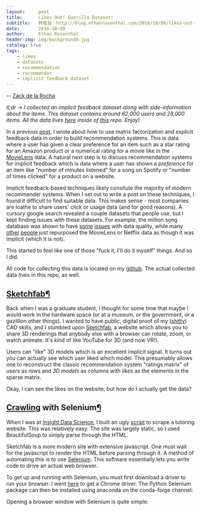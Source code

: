 ```yaml
---
layout:     post
title:      Likes Out! Guerilla Dataset!
subtitle:   转载自：http://blog.ethanrosenthal.com/2016/10/09/likes-out-guerilla-dataset/
date:       2016-10-09
author:     Ethan Rosenthal
header-img: img/background0.jpg
catalog: true
tags:
    - likes
    - datasets
    - recommendation
    - recommender
    - implicit feedback dataset
---
```


-- [Zack de la Rocha](https://www.youtube.com/watch?v=H0kJLW2EwMg)

*tl;dr -> I collected an implicit feedback dataset along with side-information about the items. This dataset contains around 62,000 users and 28,000 items. All the data lives [here](https://github.com/EthanRosenthal/rec-a-sketch/tree/master/data) inside of [this](https://github.com/EthanRosenthal/rec-a-sketch) repo. Enjoy!*

In a previous [post](http://blog.ethanrosenthal.com/2016/01/09/explicit-matrix-factorization-sgd-als), I wrote about how to use matrix factorization and explicit feedback data in order to build recommendation systems. This is data where a user has given a clear preference for an item such as a star rating for an Amazon product or a numerical rating for a movie like in the [MovieLens](http://grouplens.org/datasets/movielens) data. A natural next step is to discuss recommendation systems for implicit feedback which is data where a user has shown a *preference* for an item like "number of minutes listened" for a song on Spotify or "number of times clicked" for a product on a website.

Implicit feedback-based techniques likely consitute the majority of modern recommender systems. When I set out to write a post on these techniques, I found it difficult to find suitable data. This makes sense - most companies are loathe to share users' click or usage data (and for good reasons). A cursory google search revealed a couple datasets that people use, but I kept finding issues with these datasets. For example, the million song database was shown to have [some](http://labrosa.ee.columbia.edu/millionsong/blog/12-1-2-matching-errors-taste-profile-and-msd) [issues](http://labrosa.ee.columbia.edu/millionsong/blog/12-2-12-fixing-matching-errors) with data quality, while many [other](http://link.springer.com/chapter/10.1007%2F978-3-642-33486-3_5) [people](http://dl.acm.org/citation.cfm?id=2799671) just repurposed the MovieLens or Netflix data as though it was implicit (which it is not).

This started to feel like one of those "fuck it, I'll do it myself" things. And so I did.

All code for collecting this data is located on my [github](https://github.com/EthanRosenthal/rec-a-sketch). The actual collected data lives in this repo, as well.

## [Sketchfab](https://sketchfab.com/)[¶](http://blog.ethanrosenthal.com/2016/10/09/likes-out-guerilla-dataset#Sketchfab)

Back when I was a graduate student, I thought for some time that maybe I would work in the hardware space (or at a museum, or the government, or a gazillion other things). I wanted to have public, digital proof of my ([shitty](https://sketchfab.com/models/3a10dc58988748c69ed4b501eafaea00)) CAD skills, and I stumbled upon [Sketchfab](https://sketchfab.com/), a website which allows you to share 3D renderings that anybody else with a browser can rotate, zoom, or watch animate. It's kind of like YouTube for 3D (and now VR!).

Users can "like" 3D models which is an excellent implicit signal. It turns out you can actually see which user liked which model. This presumably allows one to reconstruct the classic recommendation system "ratings matrix" of *users* as rows and *3D models* as columns with *likes* as the elements in the sparse matrix.

Okay, I can see the likes on the website, but how do I actually get the data?

## [Crawling](https://www.youtube.com/watch?v=Gd9OhYroLN0) with Selenium[¶](http://blog.ethanrosenthal.com/2016/10/09/likes-out-guerilla-dataset#Crawling-with-Selenium)

When I was at [Insight Data Science](http://insightdatascience.com/), I built an ugly [script](https://github.com/EthanRosenthal/TutorWorthy/blob/master/pre_production/scripts/scraper.py) to scrape a tutoring website. This was relatively easy. The site was largely static, so I used BeautifulSoup to simply parse through the HTML.

Sketchfab is a more modern site with extensive javascript. One must wait for the javascript to render the HTML before parsing through it. A method of automating this is to use [Selenium](http://www.seleniumhq.org/). This software essentially lets you write code to drive an actual web browser.

To get up and running with Selenium, you must first download a driver to run your browser. I went [here](https://sites.google.com/a/chromium.org/chromedriver/downloads) to get a Chrome driver. The Python Selenium package can then be installed using anaconda on the conda-forge channel:

Opening a browser window with Selenium is quite simple:
